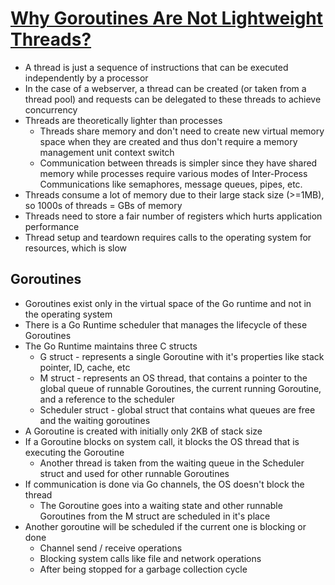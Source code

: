 # [Why Goroutines Are Not Lightweight Threads?](https://codeburst.io/why-goroutines-are-not-lightweight-threads-7c460c1f155f)

* A thread is just a sequence of instructions that can be executed independently by a processor
* In the case of a webserver, a thread can be created (or taken from a thread pool) and requests can be delegated to these threads to achieve concurrency
* Threads are theoretically lighter than processes
  * Threads share memory and don't need to create new virtual memory space when they are created and thus don't require a memory management unit context switch
  * Communication between threads is simpler since they have shared memory while processes require various modes of Inter-Process Communications like semaphores, message queues, pipes, etc.
* Threads consume a lot of memory due to their large stack size (>=1MB), so 1000s of threads = GBs of memory
* Threads need to store a fair number of registers which hurts application performance
* Thread setup and teardown requires calls to the operating system for resources, which is slow

## Goroutines

* Goroutines exist only in the virtual space of the Go runtime and not in the operating system
* There is a Go Runtime scheduler that manages the lifecycle of these Goroutines
* The Go Runtime maintains three C structs
  * G struct - represents a single Goroutine with it's properties like stack pointer, ID, cache, etc
  * M struct - represents an OS thread, that contains a pointer to the global queue of runnable Goroutines, the current running Goroutine, and a reference to the scheduler
  * Scheduler struct - global struct that contains what queues are free and the waiting goroutines
* A Goroutine is created with initially only 2KB of stack size
* If a Goroutine blocks on system call, it blocks the OS thread that is executing the Goroutine
  * Another thread is taken from the waiting queue in the Scheduler struct and used for other runnable Goroutines
* If communication is done via Go channels, the OS doesn't block the thread
  * The Goroutine goes into a waiting state and other runnable Goroutines from the M struct are scheduled in it's place
* Another goroutine will be scheduled if the current one is blocking or done
  * Channel send / receive operations
  * Blocking system calls like file and network operations
  * After being stopped for a garbage collection cycle
